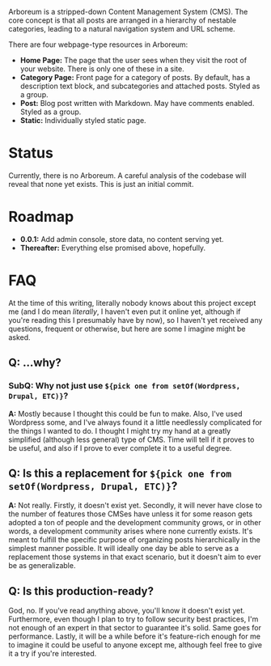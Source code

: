 Arboreum is a stripped-down Content Management System (CMS). The core concept is that all posts are arranged in a hierarchy of nestable categories, leading to a natural navigation system and URL scheme.

There are four webpage-type resources in Arboreum:
 - **Home Page:** The page that the user sees when they visit the root of your website. There is only one of these in a site.
 - **Category Page:** Front page for a category of posts. By default, has a description text block, and  subcategories and attached posts. Styled as a group.
 - **Post:** Blog post written with Markdown. May have comments enabled. Styled as a group.
 - **Static:** Individually styled static page.

# Status
Currently, there is no Arboreum. A careful analysis of the codebase will reveal that none yet exists. This is just an initial commit.

# Roadmap
 - **0.0.1:** Add admin console, store data, no content serving yet.
 - **Thereafter:** Everything else promised above, hopefully.

# FAQ
At the time of this writing, literally nobody knows about this project except me (and I do mean *literally*, I haven't even put it online yet, although if you're reading this I presumably have by now), so I haven't yet received any questions, frequent or otherwise, but here are some I imagine might be asked.

## Q: ...why?
### SubQ: Why not just use `${pick one from setOf(Wordpress, Drupal, ETC)}`?
**A:** Mostly because I thought this could be fun to make. Also, I've used Wordpress some, and I've always found it a little needlessly complicated for the things I wanted to do. I thought I might try my hand at a greatly simplified (although less general) type of CMS. Time will tell if it proves to be useful, and also if I prove to ever complete it to a useful degree.
## Q: Is this a replacement for `${pick one from setOf(Wordpress, Drupal, ETC)}`?
**A:** Not really. Firstly, it doesn't exist yet. Secondly, it will never have close to the number of features those CMSes have unless it for some reason gets adopted a ton of people and the development community grows, or in other words, a development community arises where none currently exists. It's meant to fulfill the specific purpose of organizing posts hierarchically in the simplest manner possible. It will ideally one day be able to  serve as a replacement those systems in that exact scenario, but it doesn't aim to ever be as generalizable.
## Q: Is this production-ready?
God, no. If you've read anything above, you'll know it doesn't exist yet. Furthermore, even though I plan to try to follow security best practices, I'm not enough of an expert in that sector to guarantee it's solid. Same goes for performance. Lastly, it will be a while before it's feature-rich enough for me to imagine it could be useful to anyone except me, although feel free to give it a try if you're interested.